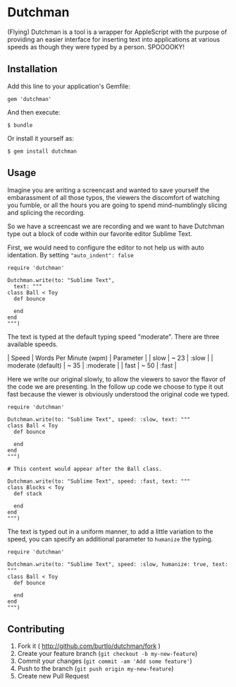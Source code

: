 # Dutchman

(Flying) Dutchman is a tool is a wrapper for AppleScript with the purpose of
providing an easier interface for inserting text into applications at various
speeds as though they were typed by a person. SPOOOOKY!

## Installation

Add this line to your application's Gemfile:

    gem 'dutchman'

And then execute:

    $ bundle

Or install it yourself as:

    $ gem install dutchman

## Usage

Imagine you are writing a screencast and wanted to save yourself the
embarassment of all those typos, the viewers the discomfort of watching you
fumble, or all the hours you are going to spend mind-numblingly slicing and
splicing the recording.

So we have a screencast we are recording and we want to have Dutchman type
out a block of code within our favorite editor Sublime Text.

First, we would need to configure the editor to not help us with auto
identation. By setting `"auto_indent": false`

```
require 'dutchman'

Dutchman.write(to: "Sublime Text",
  text: """
class Ball < Toy
  def bounce

  end
end
""")
```

The text is typed at the default typing speed "moderate". There are three
available speeds.

| Speed              | Words Per Minute (wpm) | Parameter |
| slow               | ~ 23                   | :slow     |
| moderate (default) | ~ 35                   | :moderate |
| fast               | ~ 50                   | :fast     |


Here we write our original slowly, to allow the viewers to savor the flavor of
the code we are presenting. In the follow up code we choose to type it out fast
because the viewer is obviously understood the original code we typed.

```
require 'dutchman'

Dutchman.write(to: "Sublime Text", speed: :slow, text: """
class Ball < Toy
  def bounce

  end
end
""")

# This content would appear after the Ball class.

Dutchman.write(to: "Sublime Text", speed: :fast, text: """
class Blocks < Toy
  def stack

  end
end
""")
```

The text is typed out in a uniform manner, to add a little variation to the
speed, you can specify an additional parameter to `humanize` the typing.

```
require 'dutchman'

Dutchman.write(to: "Sublime Text", speed: :slow, humanize: true, text: """
class Ball < Toy
  def bounce

  end
end
""")
```

## Contributing

1. Fork it ( http://github.com/burtlo/dutchman/fork )
2. Create your feature branch (`git checkout -b my-new-feature`)
3. Commit your changes (`git commit -am 'Add some feature'`)
4. Push to the branch (`git push origin my-new-feature`)
5. Create new Pull Request
